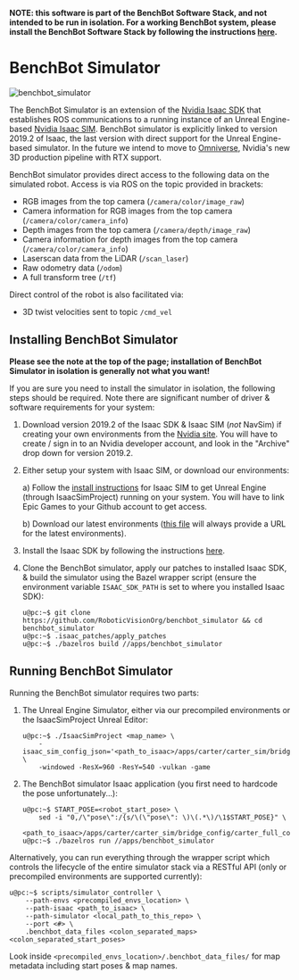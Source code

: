 **NOTE: this software is part of the BenchBot Software Stack, and not intended to be run in isolation. For a working BenchBot system, please install the BenchBot Software Stack by following the instructions [here](https://github.com/RoboticVisionOrg/benchbot).**

# BenchBot Simulator

![benchbot_simulator](./docs/benchbot_simulator.gif)

The BenchBot Simulator is an extension of the [Nvidia Isaac SDK](https://developer.nvidia.com/isaac-sdk) that establishes ROS communications to a running instance of an Unreal Engine-based [Nvidia Isaac SIM](https://developer.nvidia.com/isaac-sim). BenchBot simulator is explicitly linked to version 2019.2 of Isaac, the last version with direct support for the Unreal Engine-based simulator. In the future we intend to move to [Omniverse](https://developer.nvidia.com/nvidia-omniverse), Nvidia's new 3D production pipeline with RTX support.

BenchBot simulator provides direct access to the following data on the simulated robot. Access is via ROS on the topic provided in brackets:

- RGB images from the top camera (`/camera/color/image_raw`)
- Camera information for RGB images from the top camera (`/camera/color/camera_info`)
- Depth images from the top camera (`/camera/depth/image_raw`)
- Camera information for depth images from the top camera (`/camera/color/camera_info`)
- Laserscan data from the LiDAR  (`/scan_laser`)
- Raw odometry data (`/odom`)
- A full transform tree (`/tf`)

Direct control of the robot is also facilitated via:

- 3D twist velocities sent to topic `/cmd_vel`

## Installing BenchBot Simulator

**Please see the note at the top of the page; installation of BenchBot Simulator in isolation is generally not what you want!**

If you are sure you need to install the simulator in isolation, the following steps should be required. Note there are significant number of driver & software requirements for your system:

1. Download version 2019.2 of the Isaac SDK & Isaac SIM (*not* NavSim) if creating your own environments from the [Nvidia site](https://developer.nvidia.com/isaac/downloads). You will have to create / sign in to an Nvidia developer account, and look in the "Archive" drop down for version 2019.2.

2. Either setup your system with Isaac SIM, or download our environments: 
    
    a) Follow the [install instructions](https://docs.nvidia.com/isaac/isaac_sim/setup.html) for Isaac SIM to get Unreal Engine (through IsaacSimProject) running on your system. You will have to link Epic Games to your Github account to get access.

    b) Download our latest environments ([this file](https://cloudstor.aarnet.edu.au/plus/s/egb4u65MVZEVkPB/download) will always provide a URL for the latest environments).

3. Install the Isaac SDK by following the instructions [here](https://docs.nvidia.com/isaac/archive/2019.2/doc/setup.html).

4. Clone the BenchBot simulator, apply our patches to installed Isaac SDK, & build the simulator using the Bazel wrapper script (ensure the environment variable `ISAAC_SDK_PATH` is set to where you installed Isaac SDK):
    ```
    u@pc:~$ git clone https://github.com/RoboticVisionOrg/benchbot_simulator && cd benchbot_simulator
    u@pc:~$ .isaac_patches/apply_patches
    u@pc:~$ ./bazelros build //apps/benchbot_simulator
    ```

## Running BenchBot Simulator

Running the BenchBot simulator requires two parts:

1. The Unreal Engine Simulator, either via our precompiled environments or the IsaacSimProject Unreal Editor:
    ```
    u@pc:~$ ./IsaacSimProject <map_name> \
        -isaac_sim_config_json='<path_to_isaac>/apps/carter/carter_sim/bridge_config/carter_full.json' \
        -windowed -ResX=960 -ResY=540 -vulkan -game
    ``` 

2. The BenchBot simulator Isaac application (you first need to hardcode the pose unfortunately...):
    ```
    u@pc:~$ START_POSE=<robot_start_pose> \
        sed -i "0,/\"pose\":/{s/\(\"pose\": \)\(.*\)/\1$START_POSE}" \
        <path_to_isaac>/apps/carter/carter_sim/bridge_config/carter_full_config.json
    u@pc:~$ ./bazelros run //apps/benchbot_simulator
    ```

Alternatively, you can run everything through the wrapper script which controls the lifecycle of the entire simulator stack via a RESTful API (only or precompiled environments are supported currently):
```
u@pc:~$ scripts/simulator_controller \
    --path-envs <precompiled_envs_location> \
    --path-isaac <path_to_isaac> \
    --path-simulator <local_path_to_this_repo> \
    --port <#> \
    .benchbot_data_files <colon_separated_maps> <colon_separated_start_poses>
```

Look inside `<precompiled_envs_location>/.benchbot_data_files/` for map metadata including start poses & map names.

